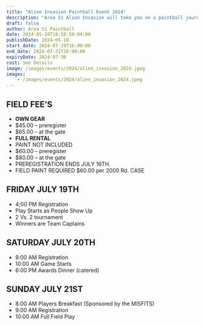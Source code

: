 ```yaml
---
title: "Alien Invasion Paintball Event 2024"
description: "Area 51 Alien Invasion will take you on a paintball journey you won't forget. Get ready to play all day, camp under the stars with friends, and create memories."
draft: false
author: Area 51 Paintball
date: 2024-05-18T18:58:59-04:00
publishDate: 2024-05-18
start_date: 2024-07-19T16:00:00
end_date: 2024-07-21T16:00:00
expiryDate: 2024-07-30
cost: See Details
image: /images/events/2024/alien_invasion_2024.jpeg
images:
    - /images/events/2024/alien_invasion_2024.jpeg
---
```


<!-- ![Area 51 Paintball Alien Invasion 2024 Flyer!](/images/events/2024/alien_invasion_2024.jpeg "Area 51 Paintball - Alien Invasion 2024 Flyer") -->

## FIELD FEE’S

- **OWN GEAR**
- $45.00 – preregister
- $65.00 – at the gate
- **FULL RENTAL**
- PAINT NOT INCLUDED
- $60.00 – preregister
- $80.00 – at the gate
- PREREGISTRATION ENDS JULY 16TH.
- FIELD PAINT REQUIRED $60.00 per 2000 Rd. CASE

## FRIDAY JULY 19TH

- 4;00 PM Registration
- Play Starts as People Show Up
- 2 Vs. 2 tournament
- Winners are Team Captains


## SATURDAY JULY 20TH

- 9:00 AM Registration
- 10:00 AM Game Starts
- 6:00 PM Awards Dinner (catered)

## SUNDAY JULY 21ST

- 8:00 AM Players Breakfast (Sponsored by the MISFITS)
- 9:00 AM Registration
- 10:00 AM Full Field Play